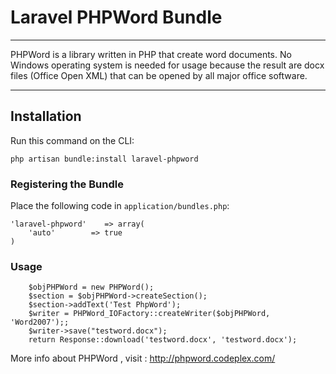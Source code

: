 # Laravel PHPWord Bundle

---

PHPWord is a library written in PHP that create word documents.
No Windows operating system is needed for usage because the result are docx files (Office Open XML) that can be opened by all major office software.

---

## Installation

Run this command on the CLI:

    php artisan bundle:install laravel-phpword

### Registering the Bundle

Place the following code in ``application/bundles.php``:


    'laravel-phpword'    => array(
        'auto'        => true
    )


### Usage ####

  		$objPHPWord = new PHPWord();
		$section = $objPHPWord->createSection();
		$section->addText('Test PhpWord');
		$writer = PHPWord_IOFactory::createWriter($objPHPWord, 'Word2007');;
		$writer->save("testword.docx");
		return Response::download('testword.docx', 'testword.docx');


More info about PHPWord , visit : http://phpword.codeplex.com/
